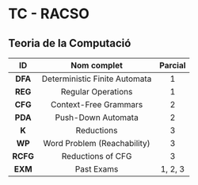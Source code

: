 # TC - RACSO

## Teoria de la Computació 

| ID  | Nom complet | Parcial |
|:---:|:-----------:|:-------:|
|**DFA**| Deterministic Finite Automata | 1
|**REG**| Regular Operations | 1
|**CFG**| Context-Free Grammars | 2
|**PDA**| Push-Down Automata | 2
|**K**| Reductions | 3
|**WP**| Word Problem (Reachability) | 3
|**RCFG**| Reductions of CFG | 3
|**EXM**| Past Exams | 1, 2, 3|